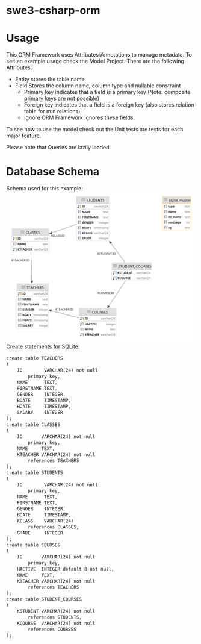 # swe3-csharp-orm


# Usage
This ORM Framework uses Attributes/Annotations to manage metadata. To see an example usage check the Model Project.
There are the following Attributes:
- Entity stores the table name
- Field Stores the column name, column type and nullable constraint
  - Primary key indicates that a field is a primary key (Note: composite primary keys are not possible)
  - Foreign key indicates that a field is a foreign key (also stores relation table for m:n relations)
  - Ignore ORM Framework ignores these fields.

To see how to use the model check out the Unit tests are tests for each major feature.

Please note that Queries are lazily loaded.

# Database Schema
Schema used for this example:
![OR Diagram](./OrDiagram.svg)
Create statements for SQLite:
```
create table TEACHERS
(
    ID        VARCHAR(24) not null
        primary key,
    NAME      TEXT,
    FIRSTNAME TEXT,
    GENDER    INTEGER,
    BDATE     TIMESTAMP,
    HDATE     TIMESTAMP,
    SALARY    INTEGER
);
create table CLASSES
(
    ID       VARCHAR(24) not null
        primary key,
    NAME     TEXT,
    KTEACHER VARCHAR(24) not null
        references TEACHERS
);
create table STUDENTS
(
    ID        VARCHAR(24) not null
        primary key,
    NAME      TEXT,
    FIRSTNAME TEXT,
    GENDER    INTEGER,
    BDATE     TIMESTAMP,
    KCLASS    VARCHAR(24)
        references CLASSES,
    GRADE     INTEGER
);
create table COURSES
(
    ID       VARCHAR(24) not null
        primary key,
    HACTIVE  INTEGER default 0 not null,
    NAME     TEXT,
    KTEACHER VARCHAR(24) not null
        references TEACHERS
);
create table STUDENT_COURSES
(
    KSTUDENT VARCHAR(24) not null
        references STUDENTS,
    KCOURSE  VARCHAR(24) not null
        references COURSES
);
```
